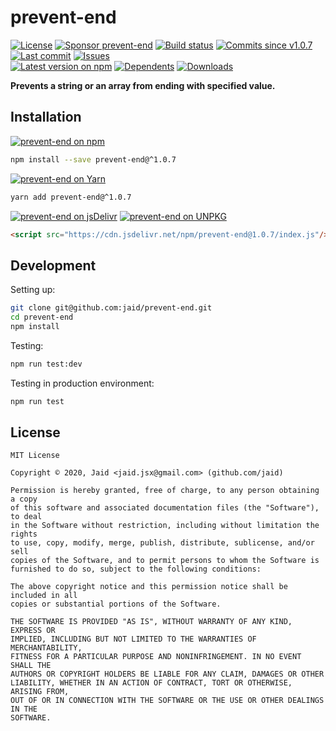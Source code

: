 # prevent-end


<a href="https://raw.githubusercontent.com/jaid/prevent-end/master/license.txt"><img src="https://img.shields.io/github/license/jaid/prevent-end?style=flat-square" alt="License"/></a> <a href="https://github.com/sponsors/jaid"><img src="https://img.shields.io/badge/<3-Sponsor-FF45F1?style=flat-square" alt="Sponsor prevent-end"/></a>
<a href="https://actions-badge.atrox.dev/jaid/prevent-end/goto"><img src="https://img.shields.io/endpoint.svg?style=flat-square&url=https%3A%2F%2Factions-badge.atrox.dev%2Fjaid%2Fprevent-end%2Fbadge" alt="Build status"/></a> <a href="https://github.com/jaid/prevent-end/commits"><img src="https://img.shields.io/github/commits-since/jaid/prevent-end/v1.0.7?style=flat-square&logo=github" alt="Commits since v1.0.7"/></a> <a href="https://github.com/jaid/prevent-end/commits"><img src="https://img.shields.io/github/last-commit/jaid/prevent-end?style=flat-square&logo=github" alt="Last commit"/></a> <a href="https://github.com/jaid/prevent-end/issues"><img src="https://img.shields.io/github/issues/jaid/prevent-end?style=flat-square&logo=github" alt="Issues"/></a>  
<a href="https://npmjs.com/package/prevent-end"><img src="https://img.shields.io/npm/v/prevent-end?style=flat-square&logo=npm&label=latest%20version" alt="Latest version on npm"/></a> <a href="https://github.com/jaid/prevent-end/network/dependents"><img src="https://img.shields.io/librariesio/dependents/npm/prevent-end?style=flat-square&logo=npm" alt="Dependents"/></a> <a href="https://npmjs.com/package/prevent-end"><img src="https://img.shields.io/npm/dm/prevent-end?style=flat-square&logo=npm" alt="Downloads"/></a>

**Prevents a string or an array from ending with specified value.**















## Installation
<a href="https://npmjs.com/package/prevent-end"><img src="https://img.shields.io/badge/npm-prevent--end-C23039?style=flat-square&logo=npm" alt="prevent-end on npm"/></a>
```bash
npm install --save prevent-end@^1.0.7
```
<a href="https://yarnpkg.com/package/prevent-end"><img src="https://img.shields.io/badge/Yarn-prevent--end-2F8CB7?style=flat-square&logo=yarn&logoColor=white" alt="prevent-end on Yarn"/></a>
```bash
yarn add prevent-end@^1.0.7
```
<a href="https://jsdelivr.com/package/npm/prevent-end/"><img src="https://img.shields.io/badge/jsDelivr-prevent--end-orange?style=flat-square&logo=html5&logoColor=white" alt="prevent-end on jsDelivr"/></a> <a href="https://unpkg.com/browse/prevent-end/"><img src="https://img.shields.io/badge/UNPKG-prevent--end-orange?style=flat-square&logo=html5&logoColor=white" alt="prevent-end on UNPKG"/></a>
```html
<script src="https://cdn.jsdelivr.net/npm/prevent-end@1.0.7/index.js"/>
```







## Development



Setting up:
```bash
git clone git@github.com:jaid/prevent-end.git
cd prevent-end
npm install
```
Testing:
```bash
npm run test:dev
```
Testing in production environment:
```bash
npm run test
```


## License
```text
MIT License

Copyright © 2020, Jaid <jaid.jsx@gmail.com> (github.com/jaid)

Permission is hereby granted, free of charge, to any person obtaining a copy
of this software and associated documentation files (the "Software"), to deal
in the Software without restriction, including without limitation the rights
to use, copy, modify, merge, publish, distribute, sublicense, and/or sell
copies of the Software, and to permit persons to whom the Software is
furnished to do so, subject to the following conditions:

The above copyright notice and this permission notice shall be included in all
copies or substantial portions of the Software.

THE SOFTWARE IS PROVIDED "AS IS", WITHOUT WARRANTY OF ANY KIND, EXPRESS OR
IMPLIED, INCLUDING BUT NOT LIMITED TO THE WARRANTIES OF MERCHANTABILITY,
FITNESS FOR A PARTICULAR PURPOSE AND NONINFRINGEMENT. IN NO EVENT SHALL THE
AUTHORS OR COPYRIGHT HOLDERS BE LIABLE FOR ANY CLAIM, DAMAGES OR OTHER
LIABILITY, WHETHER IN AN ACTION OF CONTRACT, TORT OR OTHERWISE, ARISING FROM,
OUT OF OR IN CONNECTION WITH THE SOFTWARE OR THE USE OR OTHER DEALINGS IN THE
SOFTWARE.
```
